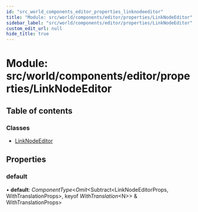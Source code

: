 ```yaml
---
id: "src_world_components_editor_properties_linknodeeditor"
title: "Module: src/world/components/editor/properties/LinkNodeEditor"
sidebar_label: "src/world/components/editor/properties/LinkNodeEditor"
custom_edit_url: null
hide_title: true
---
```


# Module: src/world/components/editor/properties/LinkNodeEditor

## Table of contents

### Classes

- [LinkNodeEditor](../classes/src_world_components_editor_properties_linknodeeditor.linknodeeditor.md)

## Properties

### default

• **default**: *ComponentType*<*Omit*<Subtract<LinkNodeEditorProps, WithTranslationProps\>, keyof *WithTranslation*<N\>\> & WithTranslationProps\>
